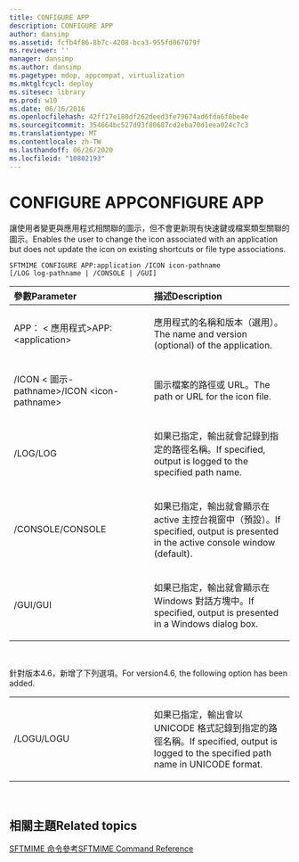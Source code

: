 ```yaml
---
title: CONFIGURE APP
description: CONFIGURE APP
author: dansimp
ms.assetid: fcfb4f86-8b7c-4208-bca3-955fd067079f
ms.reviewer: ''
manager: dansimp
ms.author: dansimp
ms.pagetype: mdop, appcompat, virtualization
ms.mktglfcycl: deploy
ms.sitesec: library
ms.prod: w10
ms.date: 06/16/2016
ms.openlocfilehash: 42ff17e180df262deed3fe79674ad6fda6f0be4e
ms.sourcegitcommit: 354664bc527d93f80687cd2eba70d1eea024c7c3
ms.translationtype: MT
ms.contentlocale: zh-TW
ms.lasthandoff: 06/26/2020
ms.locfileid: "10802193"
---
```

# <span data-ttu-id="ce2e6-103">CONFIGURE APP</span><span class="sxs-lookup"><span data-stu-id="ce2e6-103">CONFIGURE APP</span></span>


<span data-ttu-id="ce2e6-104">讓使用者變更與應用程式相關聯的圖示，但不會更新現有快速鍵或檔案類型關聯的圖示。</span><span class="sxs-lookup"><span data-stu-id="ce2e6-104">Enables the user to change the icon associated with an application but does not update the icon on existing shortcuts or file type associations.</span></span>

`SFTMIME CONFIGURE APP:application /ICON icon-pathname                 [/LOG log-pathname | /CONSOLE | /GUI]`

<table>
<colgroup>
<col width="50%" />
<col width="50%" />
</colgroup>
<thead>
<tr class="header">
<th align="left"><span data-ttu-id="ce2e6-105">參數</span><span class="sxs-lookup"><span data-stu-id="ce2e6-105">Parameter</span></span></th>
<th align="left"><span data-ttu-id="ce2e6-106">描述</span><span class="sxs-lookup"><span data-stu-id="ce2e6-106">Description</span></span></th>
</tr>
</thead>
<tbody>
<tr class="odd">
<td align="left"><p><span data-ttu-id="ce2e6-107">APP： &lt; 應用程式&gt;</span><span class="sxs-lookup"><span data-stu-id="ce2e6-107">APP:&lt;application&gt;</span></span></p></td>
<td align="left"><p><span data-ttu-id="ce2e6-108">應用程式的名稱和版本（選用）。</span><span class="sxs-lookup"><span data-stu-id="ce2e6-108">The name and version (optional) of the application.</span></span></p></td>
</tr>
<tr class="even">
<td align="left"><p><span data-ttu-id="ce2e6-109">/ICON &lt; 圖示-pathname&gt;</span><span class="sxs-lookup"><span data-stu-id="ce2e6-109">/ICON &lt;icon-pathname&gt;</span></span></p></td>
<td align="left"><p><span data-ttu-id="ce2e6-110">圖示檔案的路徑或 URL。</span><span class="sxs-lookup"><span data-stu-id="ce2e6-110">The path or URL for the icon file.</span></span></p></td>
</tr>
<tr class="odd">
<td align="left"><p><span data-ttu-id="ce2e6-111">/LOG</span><span class="sxs-lookup"><span data-stu-id="ce2e6-111">/LOG</span></span></p></td>
<td align="left"><p><span data-ttu-id="ce2e6-112">如果已指定，輸出就會記錄到指定的路徑名稱。</span><span class="sxs-lookup"><span data-stu-id="ce2e6-112">If specified, output is logged to the specified path name.</span></span></p></td>
</tr>
<tr class="even">
<td align="left"><p><span data-ttu-id="ce2e6-113">/CONSOLE</span><span class="sxs-lookup"><span data-stu-id="ce2e6-113">/CONSOLE</span></span></p></td>
<td align="left"><p><span data-ttu-id="ce2e6-114">如果已指定，輸出就會顯示在 active 主控台視窗中（預設）。</span><span class="sxs-lookup"><span data-stu-id="ce2e6-114">If specified, output is presented in the active console window (default).</span></span></p></td>
</tr>
<tr class="odd">
<td align="left"><p><span data-ttu-id="ce2e6-115">/GUI</span><span class="sxs-lookup"><span data-stu-id="ce2e6-115">/GUI</span></span></p></td>
<td align="left"><p><span data-ttu-id="ce2e6-116">如果已指定，輸出就會顯示在 Windows 對話方塊中。</span><span class="sxs-lookup"><span data-stu-id="ce2e6-116">If specified, output is presented in a Windows dialog box.</span></span></p></td>
</tr>
</tbody>
</table>

 

<span data-ttu-id="ce2e6-117">針對版本4.6，新增了下列選項。</span><span class="sxs-lookup"><span data-stu-id="ce2e6-117">For version4.6, the following option has been added.</span></span>

<table>
<colgroup>
<col width="50%" />
<col width="50%" />
</colgroup>
<tbody>
<tr class="odd">
<td align="left"><p><span data-ttu-id="ce2e6-118">/LOGU</span><span class="sxs-lookup"><span data-stu-id="ce2e6-118">/LOGU</span></span></p></td>
<td align="left"><p><span data-ttu-id="ce2e6-119">如果已指定，輸出會以 UNICODE 格式記錄到指定的路徑名稱。</span><span class="sxs-lookup"><span data-stu-id="ce2e6-119">If specified, output is logged to the specified path name in UNICODE format.</span></span></p></td>
</tr>
</tbody>
</table>

 

## <span data-ttu-id="ce2e6-120">相關主題</span><span class="sxs-lookup"><span data-stu-id="ce2e6-120">Related topics</span></span>


[<span data-ttu-id="ce2e6-121">SFTMIME 命令參考</span><span class="sxs-lookup"><span data-stu-id="ce2e6-121">SFTMIME Command Reference</span></span>](sftmime--command-reference.md)

 

 





